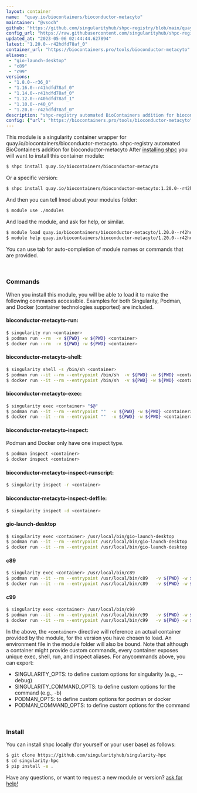 ```yaml
---
layout: container
name:  "quay.io/biocontainers/bioconductor-metacyto"
maintainer: "@vsoch"
github: "https://github.com/singularityhub/shpc-registry/blob/main/quay.io/biocontainers/bioconductor-metacyto/container.yaml"
config_url: "https://raw.githubusercontent.com/singularityhub/shpc-registry/main/quay.io/biocontainers/bioconductor-metacyto/container.yaml"
updated_at: "2023-05-06 02:44:44.627894"
latest: "1.20.0--r42hdfd78af_0"
container_url: "https://biocontainers.pro/tools/bioconductor-metacyto"
aliases:
 - "gio-launch-desktop"
 - "c89"
 - "c99"
versions:
 - "1.8.0--r36_0"
 - "1.16.0--r41hdfd78af_0"
 - "1.14.0--r41hdfd78af_0"
 - "1.12.0--r40hdfd78af_1"
 - "1.10.0--r40_0"
 - "1.20.0--r42hdfd78af_0"
description: "shpc-registry automated BioContainers addition for bioconductor-metacyto"
config: {"url": "https://biocontainers.pro/tools/bioconductor-metacyto", "maintainer": "@vsoch", "description": "shpc-registry automated BioContainers addition for bioconductor-metacyto", "latest": {"1.20.0--r42hdfd78af_0": "sha256:82956e9ec8289b10083d1ba459259ea67bbd4c2f2d166753f19073e3c59ade41"}, "tags": {"1.8.0--r36_0": "sha256:aff4ed91eef880629b31d6f99b10ba8bc3c610a8183e314b5e117e2f52c28dc6", "1.16.0--r41hdfd78af_0": "sha256:268c59d125ce01e10f7f213a93be5d6935e15b5864453566fbed69eb99c5f6d2", "1.14.0--r41hdfd78af_0": "sha256:586aa89f9adc08b7bc86291481a734accdb6d59878dab7d5b9e8b22997c96079", "1.12.0--r40hdfd78af_1": "sha256:d6a4693b44292a1fbc409e497e9cd6874ae6490fc2d01007fc0326745fbffae3", "1.10.0--r40_0": "sha256:9916341d63c014b52217278e53299a22d4eb11ed51db37c17b3a541970e48d12", "1.20.0--r42hdfd78af_0": "sha256:82956e9ec8289b10083d1ba459259ea67bbd4c2f2d166753f19073e3c59ade41"}, "docker": "quay.io/biocontainers/bioconductor-metacyto", "aliases": {"gio-launch-desktop": "/usr/local/bin/gio-launch-desktop", "c89": "/usr/local/bin/c89", "c99": "/usr/local/bin/c99"}}
---
```


This module is a singularity container wrapper for quay.io/biocontainers/bioconductor-metacyto.
shpc-registry automated BioContainers addition for bioconductor-metacyto
After [installing shpc](#install) you will want to install this container module:


```bash
$ shpc install quay.io/biocontainers/bioconductor-metacyto
```

Or a specific version:

```bash
$ shpc install quay.io/biocontainers/bioconductor-metacyto:1.20.0--r42hdfd78af_0
```

And then you can tell lmod about your modules folder:

```bash
$ module use ./modules
```

And load the module, and ask for help, or similar.

```bash
$ module load quay.io/biocontainers/bioconductor-metacyto/1.20.0--r42hdfd78af_0
$ module help quay.io/biocontainers/bioconductor-metacyto/1.20.0--r42hdfd78af_0
```

You can use tab for auto-completion of module names or commands that are provided.

<br>

### Commands

When you install this module, you will be able to load it to make the following commands accessible.
Examples for both Singularity, Podman, and Docker (container technologies supported) are included.

#### bioconductor-metacyto-run:

```bash
$ singularity run <container>
$ podman run --rm  -v ${PWD} -w ${PWD} <container>
$ docker run --rm  -v ${PWD} -w ${PWD} <container>
```

#### bioconductor-metacyto-shell:

```bash
$ singularity shell -s /bin/sh <container>
$ podman run --it --rm --entrypoint /bin/sh  -v ${PWD} -w ${PWD} <container>
$ docker run --it --rm --entrypoint /bin/sh  -v ${PWD} -w ${PWD} <container>
```

#### bioconductor-metacyto-exec:

```bash
$ singularity exec <container> "$@"
$ podman run --it --rm --entrypoint ""  -v ${PWD} -w ${PWD} <container> "$@"
$ docker run --it --rm --entrypoint ""  -v ${PWD} -w ${PWD} <container> "$@"
```

#### bioconductor-metacyto-inspect:

Podman and Docker only have one inspect type.

```bash
$ podman inspect <container>
$ docker inspect <container>
```

#### bioconductor-metacyto-inspect-runscript:

```bash
$ singularity inspect -r <container>
```

#### bioconductor-metacyto-inspect-deffile:

```bash
$ singularity inspect -d <container>
```


#### gio-launch-desktop

```bash
$ singularity exec <container> /usr/local/bin/gio-launch-desktop
$ podman run --it --rm --entrypoint /usr/local/bin/gio-launch-desktop   -v ${PWD} -w ${PWD} <container> -c " $@"
$ docker run --it --rm --entrypoint /usr/local/bin/gio-launch-desktop   -v ${PWD} -w ${PWD} <container> -c " $@"
```


#### c89

```bash
$ singularity exec <container> /usr/local/bin/c89
$ podman run --it --rm --entrypoint /usr/local/bin/c89   -v ${PWD} -w ${PWD} <container> -c " $@"
$ docker run --it --rm --entrypoint /usr/local/bin/c89   -v ${PWD} -w ${PWD} <container> -c " $@"
```


#### c99

```bash
$ singularity exec <container> /usr/local/bin/c99
$ podman run --it --rm --entrypoint /usr/local/bin/c99   -v ${PWD} -w ${PWD} <container> -c " $@"
$ docker run --it --rm --entrypoint /usr/local/bin/c99   -v ${PWD} -w ${PWD} <container> -c " $@"
```



In the above, the `<container>` directive will reference an actual container provided
by the module, for the version you have chosen to load. An environment file in the
module folder will also be bound. Note that although a container
might provide custom commands, every container exposes unique exec, shell, run, and
inspect aliases. For anycommands above, you can export:

 - SINGULARITY_OPTS: to define custom options for singularity (e.g., --debug)
 - SINGULARITY_COMMAND_OPTS: to define custom options for the command (e.g., -b)
 - PODMAN_OPTS: to define custom options for podman or docker
 - PODMAN_COMMAND_OPTS: to define custom options for the command

<br>

### Install

You can install shpc locally (for yourself or your user base) as follows:

```bash
$ git clone https://github.com/singularityhub/singularity-hpc
$ cd singularity-hpc
$ pip install -e .
```

Have any questions, or want to request a new module or version? [ask for help!](https://github.com/singularityhub/singularity-hpc/issues)
